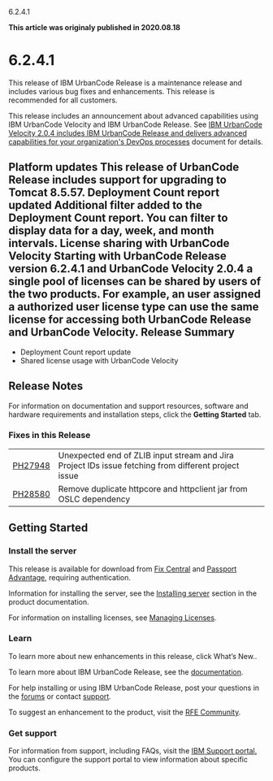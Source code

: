 





6.2.4.1

**This article was originaly published in 2020.08.18**


6.2.4.1
=======




This release of IBM UrbanCode Release is a maintenance release and includes various bug fixes and enhancements. This release is recommended for all customers.

This release includes an announcement about advanced capabilities using IBM UrbanCode Velocity and IBM UrbanCode Release. See [IBM UrbanCode Velocity 2.0.4 includes IBM UrbanCode Release and delivers advanced capabilities for your organization's DevOps processes](https://www-01.ibm.com/common/ssi/cgi-bin/ssialias?infotype=AN&subtype=CA&htmlfid=897/ENUS220-322&appname=USN) document for details.


Platform updates
This release of UrbanCode Release includes support for upgrading to Tomcat 8.5.57.
Deployment Count report updated
Additional filter added to the Deployment Count report. You can filter to display data for a day, week, and month intervals.
License sharing with UrbanCode Velocity
Starting with UrbanCode Release version 6.2.4.1 and UrbanCode Velocity 2.0.4 a single pool of licenses can be shared by users of the two products. For example, an user assigned a authorized user license type can use the same license for accessing both UrbanCode Release and UrbanCode Velocity.
Release Summary
---------------

  
* Deployment Count report update
* Shared license usage with UrbanCode Velocity

Release Notes
-------------

  
For information on documentation and support resources, software and hardware requirements and installation steps, click the **Getting Started** tab.

### Fixes in this Release




|  |  |
| --- | --- |
| [PH27948](http://www.ibm.com/support/docview.wss?uid=swg1PH27948) | Unexpected end of ZLIB input stream and Jira Project IDs issue fetching from different project issue |
| [PH28580](http://www.ibm.com/support/docview.wss?uid=swg1PH28580) | Remove duplicate httpcore and httpclient jar from OSLC dependency |

Getting Started
---------------

  
### Install the server


This release is available for download from [Fix Central](https://www-945.ibm.com/support/fixcentral/swg/selectFixes?parent=ibm%7ERational&product=ibm/Rational/UrbanCode+Release&release=All&platform=All&function=all&source=fc) and [Passport Advantage](https://www.ibm.com/software/passportadvantage/), requiring authentication.



Information for installing the server, see the [Installing server](http://www-01.ibm.com/support/knowledgecenter/SS4GCC_6.2.4/com.ibm.urelease.doc/topics/install_ov.html) section in the product documentation.

For information on installing licenses, see [Managing Licenses](https://www.ibm.com/support/knowledgecenter/SS4GCC_6.2.4/com.ibm.urelease.doc/topics/licenseManage.html).

### Learn


To learn more about new enhancements in this release, click What’s New..

To learn more about IBM UrbanCode Release, see the [documentation](http://www-01.ibm.com/support/knowledgecenter/SS4GCC_6.2.4/com.ibm.urelease.doc/ucr_version_welcome.html).

For help installing or using IBM UrbanCode Release, post your questions in the [forums](https://developer.ibm.com/answers?community=urbancode) or contact [support](http://www-947.ibm.com/support/entry/portal/support?brandind=Rational).

To suggest an enhancement to the product, visit the [RFE Community](http://www.ibm.com/developerworks/rfe/execute?use_case=submitRfe).

### Get support


For information from support, including FAQs, visit the [IBM Support portal.](http://www-947.ibm.com/support/entry/portal/support?brandind=Rational) You can configure the support portal to view information about specific products.




